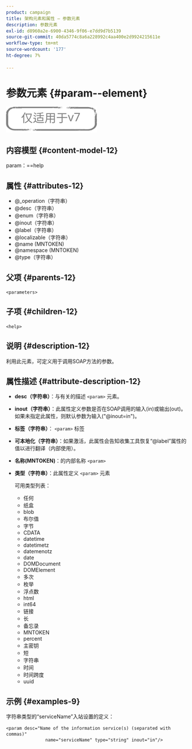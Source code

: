 ```yaml
---
product: campaign
title: 架构元素和属性 — 参数元素
description: 参数元素
exl-id: d8960a2e-6900-4346-9f06-e7dd9d7b5139
source-git-commit: 40da5774c8a6a228992c4aa400e2d9924215611e
workflow-type: tm+mt
source-wordcount: '177'
ht-degree: 7%

---
```


# 参数元素 {#param--element}

![](../../../assets/v7-only.svg)

## 内容模型 {#content-model-12}

param：==help

## 属性 {#attributes-12}

* @_operation（字符串）
* @desc（字符串）
* @enum（字符串）
* @inout（字符串）
* @label（字符串）
* @localizable（字符串）
* @name (MNTOKEN)
* @namespace (MNTOKEN)
* @type（字符串）

## 父项 {#parents-12}

`<parameters>`

## 子项 {#children-12}

`<help>`

## 说明 {#description-12}

利用此元素，可定义用于调用SOAP方法的参数。

## 属性描述 {#attribute-description-12}

* **desc（字符串）**：与有关的描述 `<param>` 元素。
* **inout（字符串）**：此属性定义参数是否在SOAP调用的输入(in)或输出(out)。 如果未指定此属性，则默认参数为输入(&quot;@inout=in&quot;)。
* **标签（字符串）**： `<param>` 标签
* **可本地化（字符串）**：如果激活，此属性会告知收集工具恢复“@label”属性的值以进行翻译（内部使用）。
* **名称(MNTOKEN)**：的内部名称 `<param>`
* **类型（字符串）**：此属性定义 `<param>` 元素

   可用类型列表：

   * 任何
   * 纸盒
   * blob
   * 布尔值
   * 字节
   * CDATA
   * datetime
   * datetimetz
   * datemenotz
   * date
   * DOMDocument
   * DOMElement
   * 多次
   * 枚举
   * 浮点数
   * html
   * int64
   * 链接
   * 长
   * 备忘录
   * MNTOKEN
   * percent
   * 主密钥
   * 短
   * 字符串
   * 时间
   * 时间跨度
   * uuid

## 示例 {#examples-9}

字符串类型的“serviceName”入站设置的定义：

```
<param desc="Name of the information service(s) (separated with commas)"
               name="serviceName" type="string" inout="in"/>
```
